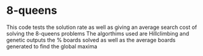 # 8-queens
This code tests the solution rate as well as giving an average search cost of solving the 8-queens problems
The algorthims used are Hillclimbing and genetic
outputs the % boards solved as well as the average boards generated to find the global maxima

